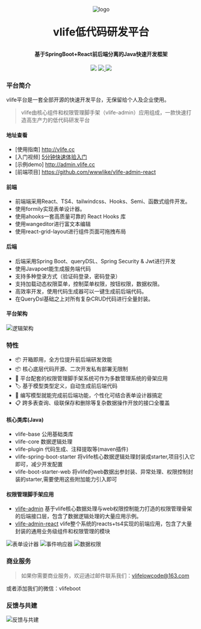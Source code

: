 <p align="center">
	<img alt="logo" src="https://wwwlike.gitee.io/vlife-img/logo1.jpg">
</p>
<h1 align="center" style="margin: 30px 0 30px; font-weight: bold;">vlife低代码研发平台</h1>
<h4 align="center">基于SpringBoot+React前后端分离的Java快速开发框架</h4>
<p align="center">
	<a href="https://gitee.com/wwwlike/vlife" target="_blank"><img src="https://img.shields.io/github/stars/wwwlike/vlife.svg?style=social&label=Stars"></a>
        <a href="https://gitee.com/open-source-byte/source-vue" target="_blank">
            <img src="https://img.shields.io/github/forks/wwwlike/vlife.svg?style=social&label=Fork">
        </a>
    </a>
    <a href=" http://admin.vlife.cc/login" target="_blank"><img src="https://img.shields.io/github/license/mashape/apistatus.svg"></a>
</p>


### 平台简介
vlife平台是一套全部开源的快速开发平台，无保留给个人及企业使用。

> vlife由核心组件和权限管理脚手架（vlife-admin）应用组成，一款快速打造高生产力的低代码研发平台
#### 地址查看
- [使用指南] <http://vlife.cc>
- [入门视频] [5分钟快速体验入门](https://www.bilibili.com/video/BV1sT411c71v/?vd_source=4c025d49e1ac4adb74b6dd2a39ce185e&t=119.6)
- [示例demo] <http://admin.vlife.cc>
- [前端项目] <https://github.com/wwwlike/vlife-admin-react>

#### 前端
* 前端端采用React、TS4、tailwindcss、Hooks、Semi、函数式组件开发。
* 使用formily实现表单设计器。
* 使用ahooks一套高质量可靠的 React Hooks 库
* 使用wangeditor进行富文本编辑
* 使用react-grid-layout进行组件页面可拖拽布局

#### 后端
* 后端采用Spring Boot、queryDSL、Spring Security & Jwt进行开发
* 使用Javapoet能生成服务端代码
* 支持多种登录方式（验证码登录，密码登录）
* 支持加载动态权限菜单，控制菜单权限，按钮权限，数据权限。
* 高效率开发，使用代码生成器可以一键生成前后端代码。
* 在QueryDsl基础之上对所有复杂CRUD代码进行全量封装。

#### 平台架构

![逻辑架构](https://wwwlike.gitee.io/vlife-img/vlife_jg.png)


### 特性

- 📦 开箱即用，全方位提升前后端研发效能
- 📦 核心底层代码开源、二次开发私有部署无限制
- 📡 平台配套的权限管理脚手架系统可作为多数管理系统的骨架应用
- 🏷 基于模型类型定义，自动生成前后端代码
- 🎨 编写模型就能完成前后端功能，个性化可结合表单设计器搞定
- 📋 跨多表查询、级联保存和删除等复杂数据操作开放的接口全覆盖

#### 核心类库(Java)

- vlife-base 公用基础类库
- vlife-core 数据逻辑处理
- vlife-plugin 代码生成、注释提取等(maven插件)
- vlife-spring-boot-starter 将vlife核心数据逻辑处理封装成starter,项目引入它即可，减少开发配置
- vlife-boot-starter-web 将vlife的web数据出参封装、异常处理、权限控制封装的starter,需要使用这些附加能力引入即可

#### 权限管理脚手架应用

- [vlife-admin](https://github.com/wwwlike/vlife/vlife-admin) 基于vlife核心数据处理与web权限控制能力打造的权限管理骨架的后端接口层，包含了数据逻辑处理的大量应用示例。
- [vlife-admin-react](https://github.com/wwwlike/vlife-admin-react) vlife整个系统的reacts+ts4实现的前端应用，包含了大量封装的通用业务级组件和权限管理的模块

![表单设计器](https://wwwlike.gitee.io/vlife-img/formDesign.png)
![事件响应器](https://wwwlike.gitee.io/vlife-img/reactions.png)
![数据权限](https://wwwlike.gitee.io/vlife-img/dataFilter.png)


### 商业服务
> 如果你需要商业服务，欢迎通过邮件联系我们：vlifelowcode@163.com

或者添加我们的微信：vlifeboot

### 反馈与共建

![反馈与共建](https://wwwlike.gitee.io/vlife-img/link.png)
